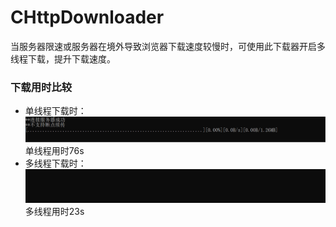 # CHttpDownloader
当服务器限速或服务器在境外导致浏览器下载速度较慢时，可使用此下载器开启多线程下载，提升下载速度。  
### 下载用时比较
* 单线程下载时：   
![image](https://github.com/YanYangB/CHttpDownloader/blob/master/image/single.gif)
单线程用时76s
* 多线程下载时：   
![image](https://github.com/YanYangB/CHttpDownloader/blob/master/image/multi.gif)
多线程用时23s  
